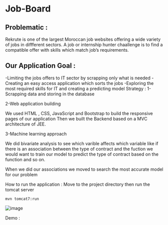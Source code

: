 # Job-Board

## Problematic :
Rekrute is one of the largest Moroccan job websites offering a wide variety of jobs in diffferent sectors.
A job or internship hunter chaallenge is to find a compatible offer with skills which match job’s requirements.

## Our Application Goal :
-Limiting the jobs offers to IT sector by scrapping only what is needed 
-Creating an easy access application which sorts the jobs
-Exploring the most required skills for IT and creating a predicting model
Strategy :
1-Scrapping data and storing in the database


2-Web application building












We used HTML , CSS, JavaScript and Bootstrap to build the responsive pages of our application
Then we built the Backend based on a MVC architecture of JEE.


3-Machine learning approach







We did bivariate analysis to see which varible affects which variable like if there is an association between the type of contract and the fuction we would want to train our model to predict the type of contract based on the function and so on.

When we did our associations we moved to search the most accurate model for our problem





How to run the application :
Move to the project directory then run the tomcat server
```
mvn tomcat7:run
```
![image](https://user-images.githubusercontent.com/78508211/205670835-bf95d135-e702-4a5d-bf73-311d0c78c240.png)

Demo :



